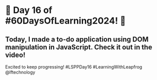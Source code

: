 # 🌟 Day 16 of #60DaysOfLearning2024! 🚀

## Today, I made a to-do application using DOM manipulation in JavaScript. Check it out in the video!

Excited to keep progressing! #LSPPDay16 #LearningWithLeapfrog @lftechnology
